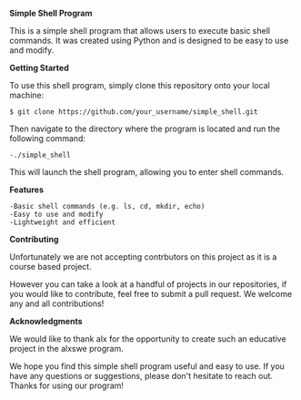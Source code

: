 **Simple Shell Program**

This is a simple shell program that allows users to execute basic shell commands. It was created using Python and is designed to be easy to use and modify.


**Getting Started**

To use this shell program, simply clone this repository onto your local machine:

	$ git clone https://github.com/your_username/simple_shell.git

Then navigate to the directory where the program is located and run the following command:


	-./simple_shell

This will launch the shell program, allowing you to enter shell commands.


**Features**

	-Basic shell commands (e.g. ls, cd, mkdir, echo)
	-Easy to use and modify
	-Lightweight and efficient


**Contributing**

Unfortunately we are not accepting contrbutors on this project as it is a course based project.

However you can take a look at a handful of projects in our repositories, if you would like to contribute, feel free to submit a pull request. We welcome any and all contributions!


**Acknowledgments**

We would like to thank alx for the opportunity to create such an educative project in the alxswe program.

We hope you find this simple shell program useful and easy to use. If you have any questions or suggestions, please don't hesitate to reach out. Thanks for using our program!


